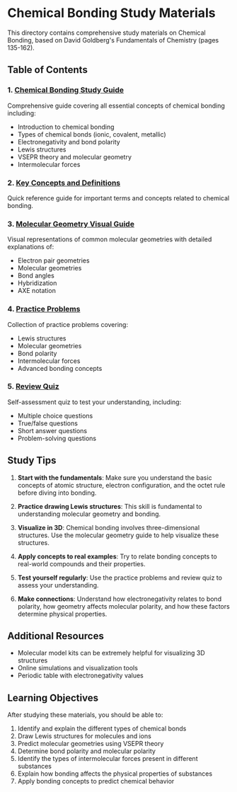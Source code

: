 # Chemical Bonding Study Materials

This directory contains comprehensive study materials on Chemical Bonding, based on David Goldberg's Fundamentals of Chemistry (pages 135-162).

## Table of Contents

### 1. [Chemical Bonding Study Guide](Chemical_Bonding_Study_Guide.md)
Comprehensive guide covering all essential concepts of chemical bonding including:
- Introduction to chemical bonding
- Types of chemical bonds (ionic, covalent, metallic)
- Electronegativity and bond polarity
- Lewis structures
- VSEPR theory and molecular geometry
- Intermolecular forces

### 2. [Key Concepts and Definitions](Key_Concepts_and_Definitions.md)
Quick reference guide for important terms and concepts related to chemical bonding.

### 3. [Molecular Geometry Visual Guide](Molecular_Geometry_Guide.md)
Visual representations of common molecular geometries with detailed explanations of:
- Electron pair geometries
- Molecular geometries
- Bond angles
- Hybridization
- AXE notation

### 4. [Practice Problems](Practice_Problems.md)
Collection of practice problems covering:
- Lewis structures
- Molecular geometries
- Bond polarity
- Intermolecular forces
- Advanced bonding concepts

### 5. [Review Quiz](Review_Quiz.md)
Self-assessment quiz to test your understanding, including:
- Multiple choice questions
- True/false questions
- Short answer questions
- Problem-solving questions

## Study Tips

1. **Start with the fundamentals**: Make sure you understand the basic concepts of atomic structure, electron configuration, and the octet rule before diving into bonding.

2. **Practice drawing Lewis structures**: This skill is fundamental to understanding molecular geometry and bonding.

3. **Visualize in 3D**: Chemical bonding involves three-dimensional structures. Use the molecular geometry guide to help visualize these structures.

4. **Apply concepts to real examples**: Try to relate bonding concepts to real-world compounds and their properties.

5. **Test yourself regularly**: Use the practice problems and review quiz to assess your understanding.

6. **Make connections**: Understand how electronegativity relates to bond polarity, how geometry affects molecular polarity, and how these factors determine physical properties.

## Additional Resources

- Molecular model kits can be extremely helpful for visualizing 3D structures
- Online simulations and visualization tools
- Periodic table with electronegativity values

## Learning Objectives

After studying these materials, you should be able to:

1. Identify and explain the different types of chemical bonds
2. Draw Lewis structures for molecules and ions
3. Predict molecular geometries using VSEPR theory
4. Determine bond polarity and molecular polarity
5. Identify the types of intermolecular forces present in different substances
6. Explain how bonding affects the physical properties of substances
7. Apply bonding concepts to predict chemical behavior
